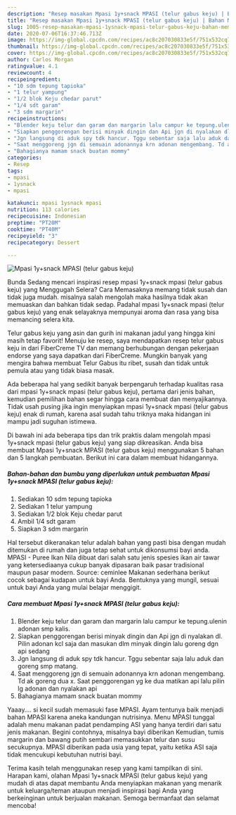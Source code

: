 ```yaml
---
description: "Resep masakan Mpasi 1y+snack MPASI (telur gabus keju) | Bahan Membuat Mpasi 1y+snack MPASI (telur gabus keju) Yang Lezat"
title: "Resep masakan Mpasi 1y+snack MPASI (telur gabus keju) | Bahan Membuat Mpasi 1y+snack MPASI (telur gabus keju) Yang Lezat"
slug: 1005-resep-masakan-mpasi-1ysnack-mpasi-telur-gabus-keju-bahan-membuat-mpasi-1ysnack-mpasi-telur-gabus-keju-yang-lezat
date: 2020-07-06T16:37:46.713Z
image: https://img-global.cpcdn.com/recipes/ac8c207030833e5f/751x532cq70/mpasi-1ysnack-mpasi-telur-gabus-keju-foto-resep-utama.jpg
thumbnail: https://img-global.cpcdn.com/recipes/ac8c207030833e5f/751x532cq70/mpasi-1ysnack-mpasi-telur-gabus-keju-foto-resep-utama.jpg
cover: https://img-global.cpcdn.com/recipes/ac8c207030833e5f/751x532cq70/mpasi-1ysnack-mpasi-telur-gabus-keju-foto-resep-utama.jpg
author: Carlos Morgan
ratingvalue: 4.1
reviewcount: 4
recipeingredient:
- "10 sdm tepung tapioka"
- "1 telur yampung"
- "1/2 blok Keju chedar parut"
- "1/4 sdt garam"
- "3 sdm margarin"
recipeinstructions:
- "Blender keju telur dan garam dan margarin lalu campur ke tepung.ulenin adonan smp kalis."
- "Siapkan penggorengan berisi minyak dingin dan Api jgn di nyalakan dl. Pilin adonan kcl saja dan masukan dlm minyak dingin lalu goreng dgn api sedang"
- "Jgn langsung di aduk spy tdk hancur. Tggu sebentar saja lalu aduk dan goreng smp matang."
- "Saat menggoreng jgn di semuain adonannya krn adonan mengembang. Td ak goreng dua x. Saat penggorengan yg ke dua matikan api lalu pilin lg adonan dan nyalakan api"
- "Bahagianya mamam snack buatan mommy"
categories:
- Resep
tags:
- mpasi
- 1ysnack
- mpasi

katakunci: mpasi 1ysnack mpasi 
nutrition: 113 calories
recipecuisine: Indonesian
preptime: "PT20M"
cooktime: "PT40M"
recipeyield: "3"
recipecategory: Dessert

---
```



![Mpasi 1y+snack MPASI (telur gabus keju)](https://img-global.cpcdn.com/recipes/ac8c207030833e5f/751x532cq70/mpasi-1ysnack-mpasi-telur-gabus-keju-foto-resep-utama.jpg)

Bunda Sedang mencari inspirasi resep mpasi 1y+snack mpasi (telur gabus keju) yang Menggugah Selera? Cara Memasaknya memang tidak susah dan tidak juga mudah. misalnya salah mengolah maka hasilnya tidak akan memuaskan dan bahkan tidak sedap. Padahal mpasi 1y+snack mpasi (telur gabus keju) yang enak selayaknya mempunyai aroma dan rasa yang bisa memancing selera kita.

Telur gabus keju yang asin dan gurih ini makanan jadul yang hingga kini masih tetap favorit! Menuju ke resep, saya mendapatkan resep telur gabus keju in dari FiberCreme TV dan memang berhubungan dengan pekerjaan endorse yang saya dapatkan dari FiberCreme. Mungkin banyak yang mengira bahwa membuat Telur Gabus itu ribet, susah dan tidak untuk pemula atau yang tidak biasa masak.

Ada beberapa hal yang sedikit banyak berpengaruh terhadap kualitas rasa dari mpasi 1y+snack mpasi (telur gabus keju), pertama dari jenis bahan, kemudian pemilihan bahan segar hingga cara membuat dan menyajikannya. Tidak usah pusing jika ingin menyiapkan mpasi 1y+snack mpasi (telur gabus keju) enak di rumah, karena asal sudah tahu triknya maka hidangan ini mampu jadi suguhan istimewa.


Di bawah ini ada beberapa tips dan trik praktis dalam mengolah mpasi 1y+snack mpasi (telur gabus keju) yang siap dikreasikan. Anda bisa membuat Mpasi 1y+snack MPASI (telur gabus keju) menggunakan 5 bahan dan 5 langkah pembuatan. Berikut ini cara dalam membuat hidangannya.

<!--inarticleads1-->

##### Bahan-bahan dan bumbu yang diperlukan untuk pembuatan Mpasi 1y+snack MPASI (telur gabus keju):

1. Sediakan 10 sdm tepung tapioka
1. Sediakan 1 telur yampung
1. Sediakan 1/2 blok Keju chedar parut
1. Ambil 1/4 sdt garam
1. Siapkan 3 sdm margarin


Hal tersebut dikeranakan telur adalah bahan yang pasti bisa dengan mudah ditemukan di rumah dan juga tetap sehat untuk dikonsumsi bayi anda. MPASI - Puree Ikan Nila dibuat dari salah satu jenis spesies ikan air tawar yang ketersediaanya cukup banyak dipasaran baik pasar tradisional maupun pasar modern. Source: ceminlee Makanan sederhana berikut cocok sebagai kudapan untuk bayi Anda. Bentuknya yang mungil, sesuai untuk bayi Anda yang mulai belajar menggigit. 

<!--inarticleads2-->

##### Cara membuat Mpasi 1y+snack MPASI (telur gabus keju):

1. Blender keju telur dan garam dan margarin lalu campur ke tepung.ulenin adonan smp kalis.
1. Siapkan penggorengan berisi minyak dingin dan Api jgn di nyalakan dl. Pilin adonan kcl saja dan masukan dlm minyak dingin lalu goreng dgn api sedang
1. Jgn langsung di aduk spy tdk hancur. Tggu sebentar saja lalu aduk dan goreng smp matang.
1. Saat menggoreng jgn di semuain adonannya krn adonan mengembang. Td ak goreng dua x. Saat penggorengan yg ke dua matikan api lalu pilin lg adonan dan nyalakan api
1. Bahagianya mamam snack buatan mommy


Yaaay…. si kecil sudah memasuki fase MPASI. Ayam tentunya baik menjadi bahan MPASI karena aneka kandungan nutrisinya. Menu MPASI tunggal adalah menu makanan padat pendamping ASI yang hanya terdiri dari satu jenis makanan. Begini contohnya, misalnya bayi diberikan Kemudian, tumis margarin dan bawang putih sembari memasukkan telur dan susu secukupnya. MPASI diberikan pada usia yang tepat, yaitu ketika ASI saja tidak mencukupi kebutuhan nutrisi bayi. 

Terima kasih telah menggunakan resep yang kami tampilkan di sini. Harapan kami, olahan Mpasi 1y+snack MPASI (telur gabus keju) yang mudah di atas dapat membantu Anda menyiapkan makanan yang menarik untuk keluarga/teman ataupun menjadi inspirasi bagi Anda yang berkeinginan untuk berjualan makanan. Semoga bermanfaat dan selamat mencoba!
